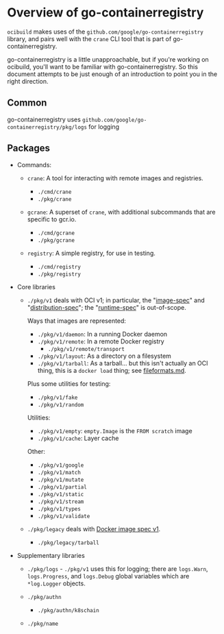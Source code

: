 # Overview of go-containerregistry

`ocibuild` makes uses of the `github.com/google/go-containerregistry`
library, and pairs well with the `crane` CLI tool that is part of
go-containerregistry.

go-containerregistry is a little unapproachable, but if you're working
on ocibuild, you'll want to be familiar with go-containerregistry.  So
this document attempts to be just enough of an introduction to point
you in the right direction.

## Common

go-containerregistry uses
`github.com/google/go-containerregistry/pkg/logs` for logging

## Packages

* Commands:

  - `crane`: A tool for interacting with remote images and registries.
    + `./cmd/crane`
    + `./pkg/crane`

  - `gcrane`: A superset of `crane`, with additional subcommands that
    are specific to gcr.io.
    + `./cmd/gcrane`
    + `./pkg/gcrane`

  - `registry`: A simple registry, for use in testing.
    + `./cmd/registry`
    + `./pkg/registry`

* Core libraries

  - `./pkg/v1` deals with OCI v1; in particular, the "[image-spec][]"
    and "[distribution-spec][]"; the "[runtime-spec][]" is
    out-of-scope.

    Ways that images are represented:

     + `./pkg/v1/daemon`: In a running Docker daemon
     + `./pkg/v1/remote`: In a remote Docker registry
        - `./pkg/v1/remote/transport`
     + `./pkg/v1/layout`: As a directory on a filesystem
     + `./pkg/v1/tarball`: As a tarball... but this isn't actually an
       OCI thing, this is a `docker load` thing; see
       [fileformats.md](./fileformats.md).

    Plus some utilities for testing:

     + `./pkg/v1/fake`
     + `./pkg/v1/random`

    Utilities:

     + `./pkg/v1/empty`: `empty.Image` is the `FROM scratch` image
     + `./pkg/v1/cache`: Layer cache

    Other:

     + `./pkg/v1/google`
     + `./pkg/v1/match`
     + `./pkg/v1/mutate`
     + `./pkg/v1/partial`
     + `./pkg/v1/static`
     + `./pkg/v1/stream`
     + `./pkg/v1/types`
     + `./pkg/v1/validate`

  - `./pkg/legacy` deals with [Docker image spec v1][].

     + `./pkg/legacy/tarball`

* Supplementary libraries

  - `./pkg/logs` - `./pkg/v1` uses this for logging; there are
    `logs.Warn`, `logs.Progress`, and `logs.Debug` global variables
    which are `*log.Logger` objects.

  - `./pkg/authn`

     + `./pkg/authn/k8schain`

  - `./pkg/name`

[image-spec]: https://github.com/opencontainers/image-spec
[distribution-spec]: https://github.com/opencontainers/distribution-spec
[runtime-spec]: https://github.com/opencontainers/runtime-spec
[Docker image spec v1]: https://github.com/moby/moby/blob/master/image/spec/v1.md
